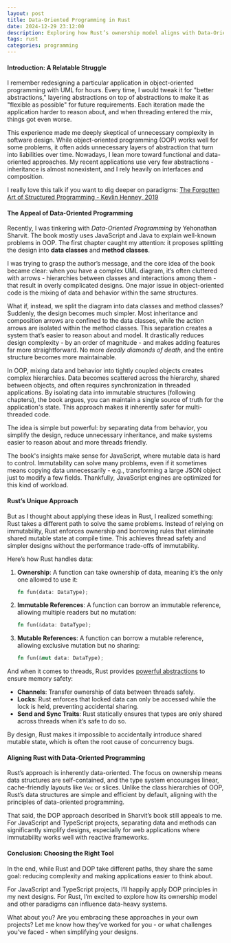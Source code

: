 ```yaml
---
layout: post
title: Data-Oriented Programming in Rust
date: 2024-12-29 23:12:00
description: Exploring how Rust’s ownership model aligns with Data-Oriented Programming principles.
tags: rust
categories: programming
---
```


#### Introduction: A Relatable Struggle  

I remember redesigning a particular application in object-oriented programming with UML for hours. Every time, I would tweak it for "better abstractions," layering abstractions on top of abstractions to make it as "flexible as possible" for future requirements. Each iteration made the application harder to reason about, and when threading entered the mix, things got even worse.

This experience made me deeply skeptical of unnecessary complexity in software design. While object-oriented programming (OOP) works well for some problems, it often adds unnecessary layers of abstraction that turn into liabilities over time. Nowadays, I lean more toward functional and data-oriented approaches. My recent applications use very few abstractions - inheritance is almost nonexistent, and I rely heavily on interfaces and composition.

I really love this talk if you want to dig deeper on paradigms: [The Forgotten Art of Structured Programming - Kevlin Henney, 2019](https://www.youtube.com/watch?v=SFv8Wm2HdNM)

#### The Appeal of Data-Oriented Programming  

Recently, I was tinkering with *Data-Oriented Programming* by Yehonathan Sharvit. The book mostly uses JavaScript and Java to explain well-known problems in OOP. The first chapter caught my attention: it proposes splitting the design into **data classes** and **method classes**.

I was trying to grasp the author’s message, and the core idea of the book became clear: when you have a complex UML diagram, it’s often cluttered with arrows - hierarchies between classes and interactions among them - that result in overly complicated designs. One major issue in object-oriented code is the mixing of data and behavior within the same structures.

What if, instead, we split the diagram into data classes and method classes? Suddenly, the design becomes much simpler. Most inheritance and composition arrows are confined to the data classes, while the action arrows are isolated within the method classes. This separation creates a system that’s easier to reason about and model. It drastically reduces design complexity - by an order of magnitude - and makes adding features far more straightforward. No more *deadly diamonds of death*, and the entire structure becomes more maintainable.

In OOP, mixing data and behavior into tightly coupled objects creates complex hierarchies. Data becomes scattered across the hierarchy, shared between objects, and often requires synchronization in threaded applications. By isolating data into immutable structures (following chapters), the book argues, you can maintain a single source of truth for the application's state. This approach makes it inherently safer for multi-threaded code.

The idea is simple but powerful: by separating data from behavior, you simplify the design, reduce unnecessary inheritance, and make systems easier to reason about and more threads friendly.

The book's insights make sense for JavaScript, where mutable data is hard to control. Immutability can solve many problems, even if it sometimes means copying data unnecessarily - e.g., transforming a large JSON object just to modify a few fields. Thankfully, JavaScript engines are optimized for this kind of workload.

#### Rust’s Unique Approach  

But as I thought about applying these ideas in Rust, I realized something: Rust takes a different path to solve the same problems. Instead of relying on immutability, Rust enforces ownership and borrowing rules that eliminate shared mutable state at compile time. This achieves thread safety and simpler designs without the performance trade-offs of immutability.

Here’s how Rust handles data:
1. **Ownership**: A function can take ownership of data, meaning it’s the only one allowed to use it:
   ```rust
   fn fun(data: DataType);
   ```
2. **Immutable References**: A function can borrow an immutable reference, allowing multiple readers but no mutation:
   ```rust
   fn fun(&data: DataType);
   ```
3. **Mutable References**: A function can borrow a mutable reference, allowing exclusive mutation but no sharing:
   ```rust
   fn fun(&mut data: DataType);
   ```

And when it comes to threads, Rust provides [powerful abstractions](https://blog.rust-lang.org/2015/04/10/Fearless-Concurrency.html) to ensure memory safety:
- **Channels**: Transfer ownership of data between threads safely.
- **Locks**: Rust enforces that locked data can only be accessed while the lock is held, preventing accidental sharing.
- **Send and Sync Traits**: Rust statically ensures that types are only shared across threads when it’s safe to do so.

By design, Rust makes it impossible to accidentally introduce shared mutable state, which is often the root cause of concurrency bugs.

#### Aligning Rust with Data-Oriented Programming  

Rust’s approach is inherently data-oriented. The focus on ownership means data structures are self-contained, and the type system encourages linear, cache-friendly layouts like `Vec` or slices. Unlike the class hierarchies of OOP, Rust’s data structures are simple and efficient by default, aligning with the principles of data-oriented programming.

That said, the DOP approach described in Sharvit’s book still appeals to me. For JavaScript and TypeScript projects, separating data and methods can significantly simplify designs, especially for web applications where immutability works well with reactive frameworks.

#### Conclusion: Choosing the Right Tool  

In the end, while Rust and DOP take different paths, they share the same goal: reducing complexity and making applications easier to think about.  

For JavaScript and TypeScript projects, I’ll happily apply DOP principles in my next designs. For Rust, I’m excited to explore how its ownership model and other paradigms can influence data-heavy systems.  

What about you? Are you embracing these approaches in your own projects? Let me know how they’ve worked for you - or what challenges you’ve faced - when simplifying your designs.  
